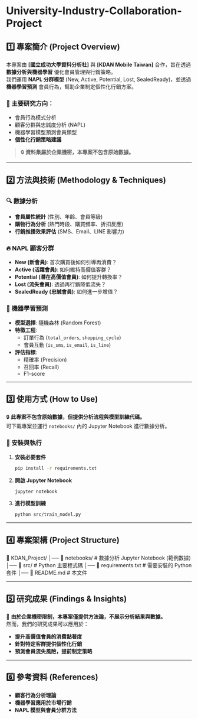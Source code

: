 # University-Industry-Collaboration-Project

## 1️⃣ 專案簡介 (Project Overview)
本專案由 **[國立成功大學資料分析社]** 與 **[KDAN Mobile Taiwan]** 合作，旨在透過 **數據分析與機器學習** 優化會員管理與行銷策略。  
我們運用 **NAPL 分群模型** (New, Active, Potential, Lost, SealedReady)，並透過 **機器學習預測** 會員行為，幫助企業制定個性化行銷方案。  

### 📌 主要研究方向：
- 會員行為模式分析
- 顧客分群與忠誠度分析 (NAPL)
- 機器學習模型預測會員類型
- **個性化行銷策略建議**

> 🔒 **資料集屬於企業機密，本專案不包含原始數據。**

---

## 2️⃣ 方法與技術 (Methodology & Techniques)

### 🔍 數據分析
- **會員屬性統計** (性別、年齡、會員等級)
- **購物行為分析** (熱門時段、購買頻率、折扣反應)
- **行銷推播效果評估** (SMS、Email、LINE 影響力)

### 🔥 NAPL 顧客分群
- **New (新會員)**: 首次購買後如何引導再消費？
- **Active (活躍會員)**: 如何維持高價值客群？
- **Potential (潛在高價值會員)**: 如何提升轉換率？
- **Lost (流失會員)**: 透過再行銷降低流失？
- **SealedReady (忠誠會員)**: 如何進一步增值？

### 🤖 機器學習預測
- **模型選擇**: 隨機森林 (Random Forest)
- **特徵工程**:
  - 訂單行為 (`total_orders`, `shopping_cycle`)
  - 會員互動 (`is_sms`, `is_email`, `is_line`)
- **評估指標**:
  - 精確率 (Precision)
  - 召回率 (Recall)
  - F1-score

---

## 3️⃣ 使用方式 (How to Use)
🔒 **此專案不包含原始數據，但提供分析流程與模型訓練代碼。**  
可下載專案並運行 `notebooks/` 內的 Jupyter Notebook 進行數據分析。

### 🚀 安裝與執行
1. **安裝必要套件**
    ```bash
    pip install -r requirements.txt
2. **開啟 Jupyter Notebook** 
    ```bash
    jupyter notebook
3. **進行模型訓練**
    ```bash
    python src/train_model.py

---

## 4️⃣ 專案架構 (Project Structure)
📂 KDAN_Project/
│── 📂 notebooks/            # 數據分析 Jupyter Notebook (範例數據)
│── 📂 src/                  # Python 主要程式碼
│── 📄 requirements.txt      # 需要安裝的 Python 套件
│── 📄 README.md             # 本文件


---

## 5️⃣ 研究成果 (Findings & Insights)
🚧 **由於企業機密限制，本專案僅提供方法論，不展示分析結果與數據。**  
然而，我們的研究成果可以應用於：
- **提升高價值會員的消費黏著度**
- **針對特定客群提供個性化行銷**
- **預測會員流失風險，提前制定策略**

---

## 6️⃣ 參考資料 (References)
- **顧客行為分析理論**
- **機器學習應用於市場行銷**
- **NAPL 模型與會員分群方法**





